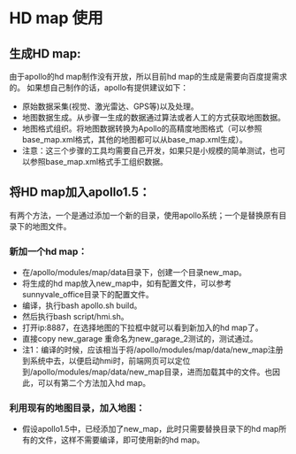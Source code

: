 # HD map 使用
## 生成HD map:
由于apollo的hd map制作没有开放，所以目前hd map的生成是需要向百度提需求的。
如果想自己制作的话，apollo有提供建议如下：
 * 原始数据采集(视觉、激光雷达、GPS等)以及处理。
 * 地图数据生成。从步骤一生成的数据通过算法或者人工的方式获取地图数据。
 * 地图格式组织。将地图数据转换为Apollo的高精度地图格式（可以参照base_map.xml格式，其他的地图都可以从base_map.xml生成）。
 * 注意：这三个步骤的工具均需要自己开发，如果只是小规模的简单测试，也可以参照base_map.xml格式手工组织数据。

## 将HD map加入apollo1.5：
有两个方法，一个是通过添加一个新的目录，使用apollo系统；一个是替换原有目录下的地图文件。
### 新加一个hd map：
 * 在/apollo/modules/map/data目录下，创建一个目录new_map。
 * 将生成的hd map放入new_map中，如有配置文件，可以参考sunnyvale_office目录下的配置文件。
 * 编译，执行bash apollo.sh build。
 * 然后执行bash script/hmi.sh。
 * 打开ip:8887，在选择地图的下拉框中就可以看到新加入的hd map了。
 * 直接copy new_garage 重命名为new_garage_2测试的，测试通过。
 * 注1：编译的时候，应该相当于将/apollo/modules/map/data/new_map注册到系统中去，以便启动hmi时，前端网页可以定位到/apollo/modules/map/data/new_map目录，进而加载其中的文件。也因此，可以有第二个方法加入hd map。

### 利用现有的地图目录，加入地图：
 * 假设apollo1.5中，已经添加了new_map，此时只需要替换目录下的hd map所有的文件，这样不需要编译，即可使用新的hd map。
